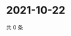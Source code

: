 # 2021-10-22

共 0 条

<!-- BEGIN WEIBO -->
<!-- 最后更新时间 Fri Oct 22 2021 12:14:25 GMT+0800 (China Standard Time) -->

<!-- END WEIBO -->

